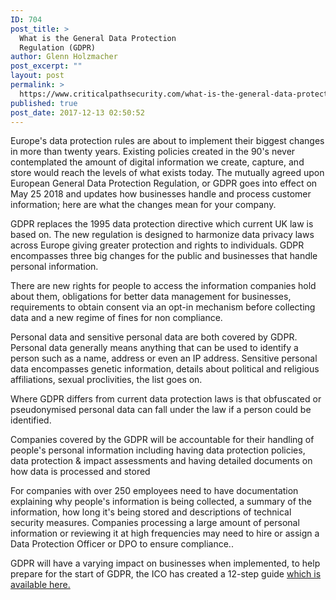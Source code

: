 ```yaml
---
ID: 704
post_title: >
  What is the General Data Protection
  Regulation (GDPR)
author: Glenn Holzmacher
post_excerpt: ""
layout: post
permalink: >
  https://www.criticalpathsecurity.com/what-is-the-general-data-protection-regulation-gdpr/
published: true
post_date: 2017-12-13 02:50:52
---
```

<span style="font-weight: 400;">Europe's data protection rules are about to implement their biggest changes in more than twenty years. Existing policies created in the 90's never contemplated the amount of digital information we create, capture, and store would reach the levels of what exists today. </span><span style="font-weight: 400;">The mutually agreed upon European General Data Protection Regulation, or GDPR goes into effect on May 25 2018 and updates how businesses handle and process customer information; here are what the changes mean for your company. </span>

<span style="font-weight: 400;">GDPR replaces the 1995 data protection directive which current UK law is based on. The new regulation is designed to harmonize data privacy laws across Europe giving greater protection and rights to individuals. GDPR encompasses three big changes for the public and businesses that handle personal information. </span>

<span style="font-weight: 400;">There are new rights for people to access the information companies hold about them, obligations for better data management for businesses, requirements to obtain consent via an opt-in mechanism before collecting data and a new regime of fines for non compliance. </span>

<span style="font-weight: 400;">Personal data and sensitive personal data are both covered by GDPR. Personal data generally means anything that can be used to identify a person such as a name, address or even an IP address. Sensitive personal data encompasses genetic information, details about political and religious affiliations, sexual proclivities, the list goes on. </span>

<span style="font-weight: 400;">Where GDPR differs from current data protection laws is that obfuscated or pseudonymised personal data can fall under the law if a person could be identified.</span>

<span style="font-weight: 400;">Companies covered by the GDPR will be accountable for their handling of people's personal information including having data protection policies, data protection &amp; impact assessments and having detailed documents on how data is processed and stored</span>

<span style="font-weight: 400;">For companies with over 250 employees need to have documentation explaining why people's information is being collected, a summary of the information, how long it's being stored and descriptions of technical security measures. Companies processing a large amount of personal information or reviewing it at high frequencies may need to hire or assign a Data Protection Officer or DPO to ensure compliance.. </span>

<span style="font-weight: 400;">GDPR will have a varying impact on businesses when implemented, to help prepare for the start of GDPR, the ICO has created a 12-step guide </span><a href="https://ico.org.uk/media/for-organisations/documents/1624219/preparing-for-the-gdpr-12-steps.pdf"><span style="font-weight: 400;">which is available here.</span></a>